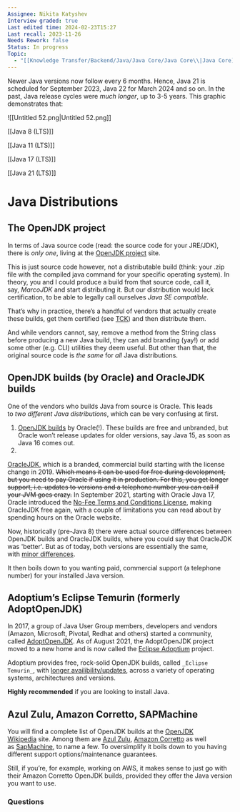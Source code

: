 ```yaml
---
Assignee: Nikita Katyshev
Interview graded: true
Last edited time: 2024-02-23T15:27
Last recall: 2023-11-26
Needs Rework: false
Status: In progress
Topic:
  - "[[Knowledge Transfer/Backend/Java/Java Core/Java Core\\|Java Core]]"
---
```

Newer Java versions now follow every 6 months. Hence, Java 21 is scheduled for September 2023, Java 22 for March 2024 and so on. In the past, Java release cycles were _much longer_, up to 3-5 years. This graphic demonstrates that:

![[Untitled 52.png|Untitled 52.png]]

  

[[Java 8 (LTS)]]

[[Java 11 (LTS)]]

[[Java 17 (LTS)]]

[[Java 21 (LTS)]]

# **Java Distributions**

## **The OpenJDK project**

In terms of Java source code (read: the source code for your JRE/JDK), there is _only one_, living at the [OpenJDK project](http://openjdk.java.net/projects/jdk/) site.

This is just source code however, not a distributable build (think: your .zip file with the compiled java command for your specific operating system). In theory, you and I could produce a build from that source code, call it, say, _MarcoJDK_ and start distributing it. But our distribution would lack certification, to be able to legally call ourselves _Java SE compatible_.

That’s why in practice, there’s a handful of vendors that actually create these builds, get them certified (see [TCK](https://en.wikipedia.org/wiki/Technology_Compatibility_Kit)) and then distribute them.

And while vendors cannot, say, remove a method from the String class before producing a new Java build, they can add branding (yay!) or add some other (e.g. CLI) utilities they deem useful. But other than that, the original source code is _the same_ for _all_ Java distributions.

## **OpenJDK builds (by Oracle) and OracleJDK builds**

One of the vendors who builds Java from source is Oracle. This leads to _two different Java distributions_, which can be very confusing at first.

1. [OpenJDK builds](http://jdk.java.net/) by Oracle(!). These builds are free and unbranded, but Oracle won’t release updates for older versions, say Java 15, as soon as Java 16 comes out.  
2.  
[OracleJDK](https://www.oracle.com/technetwork/java/javase/downloads/index.html), which is a branded, commercial build starting with the license change in 2019. ~~Which means it can be used for free during development, but you need to pay Oracle if using it in production. For this, you get longer support, i.e. updates to versions and a telephone number you can call if your JVM goes crazy.~~ In September 2021, starting with Oracle Java 17, Oracle introduced the [No-Fee Terms and Conditions License](https://www.oracle.com/downloads/licenses/no-fee-license.html), making OracleJDK free again, with a couple of limitations you can read about by spending hours on the Oracle website.

Now, historically (pre-Java 8) there were actual source differences between OpenJDK builds and OracleJDK builds, where you could say that OracleJDK was 'better'. But as of today, both versions are essentially the same, with [minor differences](https://blogs.oracle.com/java-platform-group/oracle-jdk-releases-for-java-11-and-later).

It then boils down to you wanting paid, commercial support (a telephone number) for your installed Java version.

## **Adoptium’s Eclipse Temurin (formerly AdoptOpenJDK)**

In 2017, a group of Java User Group members, developers and vendors (Amazon, Microsoft, Pivotal, Redhat and others) started a community, called [AdoptOpenJDK](https://adoptopenjdk.net/). As of August 2021, the AdoptOpenJDK project moved to a new home and is now called the [Eclipse Adoptium](https://projects.eclipse.org/projects/adoptium) project.

Adoptium provides free, rock-solid OpenJDK builds, called `_Eclipse Temurin_`, with [longer availibility/updates](https://adoptium.net/support.html), across a variety of operating systems, architectures and versions.

**Highly recommended** if you are looking to install Java.

## **Azul Zulu, Amazon Corretto, SAPMachine**

You will find a complete list of OpenJDK builds at the [OpenJDK Wikipedia](https://en.wikipedia.org/wiki/OpenJDK) site. Among them are [Azul Zulu](https://www.azul.com/products/zulu-community/), [Amazon Corretto](https://aws.amazon.com/de/corretto/) as well as [SapMachine](https://sap.github.io/SapMachine/), to name a few. To oversimplify it boils down to you having different support options/maintenance guarantees.

Still, if you’re, for example, working on AWS, it makes sense to just go with their Amazon Corretto OpenJDK builds, provided they offer the Java version you want to use.

### Questions